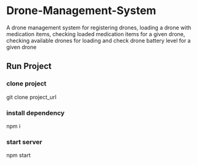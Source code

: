 # Drone-Management-System
A drone management system for registering drones, loading a drone with medication items, checking loaded medication items for a given drone,  checking available drones for loading and check drone battery level for a given drone

## Run Project

### clone project
git clone project_url

### install dependency
npm i

### start server
npm start


